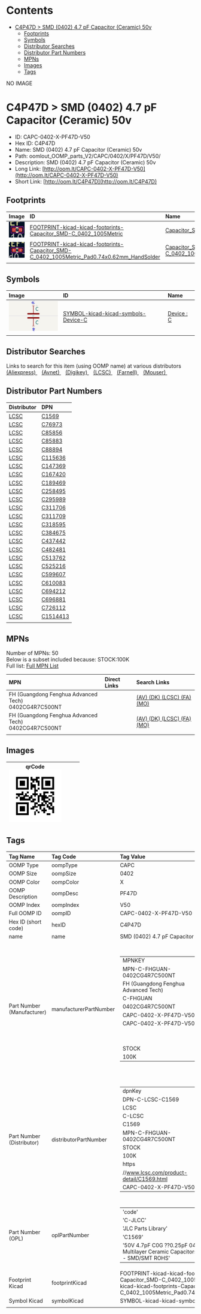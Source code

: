 



Contents
========

* [C4P47D > SMD (0402) 4.7 pF Capacitor (Ceramic) 50v](#c4p47d--smd-0402-47-pf-capacitor-ceramic-50v)
	* [Footprints](#footprints)
	* [Symbols](#symbols)
	* [Distributor Searches](#distributor-searches)
	* [Distributor Part Numbers](#distributor-part-numbers)
	* [MPNs](#mpns)
	* [Images](#images)
	* [Tags](#tags)
  
NO IMAGE  
# C4P47D > SMD (0402) 4.7 pF Capacitor (Ceramic) 50v

- ID: CAPC-0402-X-PF47D-V50
- Hex ID: C4P47D
- Name: SMD (0402) 4.7 pF Capacitor (Ceramic) 50v
- Path: oomlout_OOMP_parts_V2/CAPC/0402/X/PF47D/V50/
- Description: SMD (0402) 4.7 pF Capacitor (Ceramic) 50v
- Long Link: [http://oom.lt/CAPC-0402-X-PF47D-V50](http://oom.lt/CAPC-0402-X-PF47D-V50)
- Short Link: [http://oom.lt/C4P47D](http://oom.lt/C4P47D)

## Footprints
  

|Image|ID|Name|
| :--- | :--- | :--- |
|[![](https://raw.githubusercontent.com/oomlout/oomlout_OOMP_eda_V2/main/FOOTPRINT/kicad/kicad-footprints/Capacitor_SMD/C_0402_1005Metric/image_140.png)](https://github.com/oomlout/oomlout_OOMP_eda_V2/tree/main/FOOTPRINT/kicad/kicad-footprints/Capacitor_SMD/C_0402_1005Metric/)|[FOOTPRINT-kicad-kicad-footprints-Capacitor_SMD-C_0402_1005Metric](https://github.com/oomlout/oomlout_OOMP_eda_V2/tree/main/FOOTPRINT/kicad/kicad-footprints/Capacitor_SMD/C_0402_1005Metric/)|[Capacitor_SMD : C_0402_1005Metric](https://github.com/oomlout/oomlout_OOMP_eda_V2/tree/main/FOOTPRINT/kicad/kicad-footprints/Capacitor_SMD/C_0402_1005Metric/)|
|[![](https://raw.githubusercontent.com/oomlout/oomlout_OOMP_eda_V2/main/FOOTPRINT/kicad/kicad-footprints/Capacitor_SMD/C_0402_1005Metric_Pad0.74x0.62mm_HandSolder/image_140.png)](https://github.com/oomlout/oomlout_OOMP_eda_V2/tree/main/FOOTPRINT/kicad/kicad-footprints/Capacitor_SMD/C_0402_1005Metric_Pad0.74x0.62mm_HandSolder/)|[FOOTPRINT-kicad-kicad-footprints-Capacitor_SMD-C_0402_1005Metric_Pad0.74x0.62mm_HandSolder](https://github.com/oomlout/oomlout_OOMP_eda_V2/tree/main/FOOTPRINT/kicad/kicad-footprints/Capacitor_SMD/C_0402_1005Metric_Pad0.74x0.62mm_HandSolder/)|[Capacitor_SMD : C_0402_1005Metric_Pad0.74x0.62mm_HandSolder](https://github.com/oomlout/oomlout_OOMP_eda_V2/tree/main/FOOTPRINT/kicad/kicad-footprints/Capacitor_SMD/C_0402_1005Metric_Pad0.74x0.62mm_HandSolder/)|
||||

## Symbols
  

|Image|ID|Name|
| :--- | :--- | :--- |
|[![](https://raw.githubusercontent.com/oomlout/oomlout_OOMP_eda_V2/main/SYMBOL/kicad/kicad-symbols/Device/C/image_140.png)](https://github.com/oomlout/oomlout_OOMP_eda_V2/tree/main/SYMBOL/kicad/kicad-symbols/Device/C/)|[SYMBOL-kicad-kicad-symbols-Device-C](https://github.com/oomlout/oomlout_OOMP_eda_V2/tree/main/SYMBOL/kicad/kicad-symbols/Device/C/)|[Device : C](https://github.com/oomlout/oomlout_OOMP_eda_V2/tree/main/SYMBOL/kicad/kicad-symbols/Device/C/)|
||||

## Distributor Searches
  
Links to search for this item (using OOMP name) at various distributors  
[(Aliexpress) ](https://www.aliexpress.com/wholesale?SearchText=SMD+0402+4.7+pF+Capacitor+Ceramic+50v)&nbsp;&nbsp;&nbsp;[(Avnet) ](https://www.avnet.com/shop/us/search/SMD+0402+4.7+pF+Capacitor+Ceramic+50v)&nbsp;&nbsp;&nbsp;[(Digikey) ](https://www.digikey.co.uk/en/products/result?s=SMD+0402+4.7+pF+Capacitor+Ceramic+50v)&nbsp;&nbsp;&nbsp;[(LCSC) ](https://www.lcsc.com/search?q=SMD+0402+4.7+pF+Capacitor+Ceramic+50v)&nbsp;&nbsp;&nbsp;[(Farnell) ](https://uk.farnell.com/search?st=SMD+0402+4.7+pF+Capacitor+Ceramic+50v)&nbsp;&nbsp;&nbsp;[(Mouser) ](https://www.mouser.com/c/?q=SMD+0402+4.7+pF+Capacitor+Ceramic+50v)&nbsp;&nbsp;&nbsp;
## Distributor Part Numbers
  

|Distributor|DPN|
| :--- | :--- |
|[LCSC](https://www.lcsc.com/product-detail/C1569.html)|[C1569](https://www.lcsc.com/product-detail/C1569.html)|
|[LCSC](https://www.lcsc.com/product-detail/C76973.html)|[C76973](https://www.lcsc.com/product-detail/C76973.html)|
|[LCSC](https://www.lcsc.com/product-detail/C85856.html)|[C85856](https://www.lcsc.com/product-detail/C85856.html)|
|[LCSC](https://www.lcsc.com/product-detail/C85883.html)|[C85883](https://www.lcsc.com/product-detail/C85883.html)|
|[LCSC](https://www.lcsc.com/product-detail/C88894.html)|[C88894](https://www.lcsc.com/product-detail/C88894.html)|
|[LCSC](https://www.lcsc.com/product-detail/C115636.html)|[C115636](https://www.lcsc.com/product-detail/C115636.html)|
|[LCSC](https://www.lcsc.com/product-detail/C147369.html)|[C147369](https://www.lcsc.com/product-detail/C147369.html)|
|[LCSC](https://www.lcsc.com/product-detail/C167420.html)|[C167420](https://www.lcsc.com/product-detail/C167420.html)|
|[LCSC](https://www.lcsc.com/product-detail/C189469.html)|[C189469](https://www.lcsc.com/product-detail/C189469.html)|
|[LCSC](https://www.lcsc.com/product-detail/C258495.html)|[C258495](https://www.lcsc.com/product-detail/C258495.html)|
|[LCSC](https://www.lcsc.com/product-detail/C295989.html)|[C295989](https://www.lcsc.com/product-detail/C295989.html)|
|[LCSC](https://www.lcsc.com/product-detail/C311706.html)|[C311706](https://www.lcsc.com/product-detail/C311706.html)|
|[LCSC](https://www.lcsc.com/product-detail/C311709.html)|[C311709](https://www.lcsc.com/product-detail/C311709.html)|
|[LCSC](https://www.lcsc.com/product-detail/C318595.html)|[C318595](https://www.lcsc.com/product-detail/C318595.html)|
|[LCSC](https://www.lcsc.com/product-detail/C384675.html)|[C384675](https://www.lcsc.com/product-detail/C384675.html)|
|[LCSC](https://www.lcsc.com/product-detail/C437442.html)|[C437442](https://www.lcsc.com/product-detail/C437442.html)|
|[LCSC](https://www.lcsc.com/product-detail/C482481.html)|[C482481](https://www.lcsc.com/product-detail/C482481.html)|
|[LCSC](https://www.lcsc.com/product-detail/C513762.html)|[C513762](https://www.lcsc.com/product-detail/C513762.html)|
|[LCSC](https://www.lcsc.com/product-detail/C525216.html)|[C525216](https://www.lcsc.com/product-detail/C525216.html)|
|[LCSC](https://www.lcsc.com/product-detail/C599607.html)|[C599607](https://www.lcsc.com/product-detail/C599607.html)|
|[LCSC](https://www.lcsc.com/product-detail/C610083.html)|[C610083](https://www.lcsc.com/product-detail/C610083.html)|
|[LCSC](https://www.lcsc.com/product-detail/C694212.html)|[C694212](https://www.lcsc.com/product-detail/C694212.html)|
|[LCSC](https://www.lcsc.com/product-detail/C696881.html)|[C696881](https://www.lcsc.com/product-detail/C696881.html)|
|[LCSC](https://www.lcsc.com/product-detail/C726112.html)|[C726112](https://www.lcsc.com/product-detail/C726112.html)|
|[LCSC](https://www.lcsc.com/product-detail/C1514413.html)|[C1514413](https://www.lcsc.com/product-detail/C1514413.html)|
|||

## MPNs
  
Number of MPNs: 50<br>Below is a subset included because: STOCK:100K <br>Full list: [Full MPN List](MPNLIST.md)  

|MPN|Direct Links|Search Links|
| :--- | :--- | :--- |
|FH (Guangdong Fenghua Advanced Tech)<br>0402CG4R7C500NT||[(AV) ](https://www.avnet.com/shop/us/search/0402CG4R7C500NT)[(DK) ](https://www.digikey.co.uk/products/en?keywords=0402CG4R7C500NT)[(LCSC) ](https://www.lcsc.com/search?q=0402CG4R7C500NT)[(FA) ](https://uk.farnell.com/search?st=0402CG4R7C500NT)[(MO) ](https://www.mouser.com/c/?q=0402CG4R7C500NT)|
|FH (Guangdong Fenghua Advanced Tech)<br>0402CG4R7C500NT||[(AV) ](https://www.avnet.com/shop/us/search/0402CG4R7C500NT)[(DK) ](https://www.digikey.co.uk/products/en?keywords=0402CG4R7C500NT)[(LCSC) ](https://www.lcsc.com/search?q=0402CG4R7C500NT)[(FA) ](https://uk.farnell.com/search?st=0402CG4R7C500NT)[(MO) ](https://www.mouser.com/c/?q=0402CG4R7C500NT)|
||||

## Images
  

|qrCode<br>[![](https://raw.githubusercontent.com/oomlout/oomlout_OOMP_parts_V2/main/CAPC/0402/X/PF47D/V50/qrCode_140.png)](https://github.com/oomlout/oomlout_OOMP_parts_V2/tree/main/CAPC/0402/X/PF47D/V50/qrCode.png)||||
| :---: | :---: | :---: | :---: |

## Tags
  

|Tag Name|Tag Code|Tag Value|
| :--- | :--- | :--- |
|OOMP Type|oompType|CAPC|
|OOMP Size|oompSize|0402|
|OOMP Color|oompColor|X|
|OOMP Description|oompDesc|PF47D|
|OOMP Index|oompIndex|V50|
|Full OOMP ID|oompID|CAPC-0402-X-PF47D-V50|
|Hex ID (short code)|hexID|C4P47D|
|name|name|SMD (0402) 4.7 pF Capacitor (Ceramic) 50v|
|Part Number (Manufacturer)|manufacturerPartNumber|<table><tr><td>MPNKEY</td></tr><tr><td> MPN-C-FHGUAN-0402CG4R7C500NT</td><td> MANUFACTURER</td></tr><tr><td> FH (Guangdong Fenghua Advanced Tech)</td><td> MANUCODE</td></tr><tr><td> C-FHGUAN</td><td> MPN</td></tr><tr><td> 0402CG4R7C500NT</td><td> OOMPIDPARTIAL</td></tr><tr><td> CAPC-0402-X-PF47D-V50</td><td> OOMPID</td></tr><tr><td> CAPC-0402-X-PF47D-V50</td><td> LINK</td></tr><tr><td> </td><td> DESCRIPTION</td></tr><tr><td> </td><td> TAGS</td></tr><tr><td> STOCK</td></tr><tr><td>100K</td></tr></table></td><td> <table><tr><td>MPNKEY</td></tr><tr><td> MPN-C-MURATA-GRM1555C1H4R7CA01D</td><td> MANUFACTURER</td></tr><tr><td> Murata Electronics</td><td> MANUCODE</td></tr><tr><td> C-MURATA</td><td> MPN</td></tr><tr><td> GRM1555C1H4R7CA01D</td><td> OOMPIDPARTIAL</td></tr><tr><td> CAPC-0402-X-PF47D-V50</td><td> OOMPID</td></tr><tr><td> CAPC-0402-X-PF47D-V50</td><td> LINK</td></tr><tr><td> </td><td> DESCRIPTION</td></tr><tr><td> </td><td> TAGS</td></tr><tr><td> </td></tr></table></td><td> <table><tr><td>MPNKEY</td></tr><tr><td> MPN-C-MURATA-GCM1555C1H4R7CA16D</td><td> MANUFACTURER</td></tr><tr><td> Murata Electronics</td><td> MANUCODE</td></tr><tr><td> C-MURATA</td><td> MPN</td></tr><tr><td> GCM1555C1H4R7CA16D</td><td> OOMPIDPARTIAL</td></tr><tr><td> CAPC-0402-X-PF47D-V50</td><td> OOMPID</td></tr><tr><td> CAPC-0402-X-PF47D-V50</td><td> LINK</td></tr><tr><td> </td><td> DESCRIPTION</td></tr><tr><td> </td><td> TAGS</td></tr><tr><td> </td></tr></table></td><td> <table><tr><td>MPNKEY</td></tr><tr><td> MPN-C-MURATA-GJM1555C1H4R7CB01D</td><td> MANUFACTURER</td></tr><tr><td> Murata Electronics</td><td> MANUCODE</td></tr><tr><td> C-MURATA</td><td> MPN</td></tr><tr><td> GJM1555C1H4R7CB01D</td><td> OOMPIDPARTIAL</td></tr><tr><td> CAPC-0402-X-PF47D-V50</td><td> OOMPID</td></tr><tr><td> CAPC-0402-X-PF47D-V50</td><td> LINK</td></tr><tr><td> </td><td> DESCRIPTION</td></tr><tr><td> </td><td> TAGS</td></tr><tr><td> STOCK</td></tr><tr><td>1K</td></tr></table></td><td> <table><tr><td>MPNKEY</td></tr><tr><td> MPN-C-MURATA-GJM1555C1H4R7WB01D</td><td> MANUFACTURER</td></tr><tr><td> Murata Electronics</td><td> MANUCODE</td></tr><tr><td> C-MURATA</td><td> MPN</td></tr><tr><td> GJM1555C1H4R7WB01D</td><td> OOMPIDPARTIAL</td></tr><tr><td> CAPC-0402-X-PF47D-V50</td><td> OOMPID</td></tr><tr><td> CAPC-0402-X-PF47D-V50</td><td> LINK</td></tr><tr><td> </td><td> DESCRIPTION</td></tr><tr><td> </td><td> TAGS</td></tr><tr><td> STOCK</td></tr><tr><td>1K</td></tr></table></td><td> <table><tr><td>MPNKEY</td></tr><tr><td> MPN-C-EYANGS-C0402C0G4R7C500NTB</td><td> MANUFACTURER</td></tr><tr><td> EYANG(Shenzhen Eyang Tech Development)</td><td> MANUCODE</td></tr><tr><td> C-EYANGS</td><td> MPN</td></tr><tr><td> C0402C0G4R7C500NTB</td><td> OOMPIDPARTIAL</td></tr><tr><td> CAPC-0402-X-PF47D-V50</td><td> OOMPID</td></tr><tr><td> CAPC-0402-X-PF47D-V50</td><td> LINK</td></tr><tr><td> </td><td> DESCRIPTION</td></tr><tr><td> </td><td> TAGS</td></tr><tr><td> </td></tr></table></td><td> <table><tr><td>MPNKEY</td></tr><tr><td> MPN-C-DARFON-C1005NP0479CGTS</td><td> MANUFACTURER</td></tr><tr><td> Darfon Elec</td><td> MANUCODE</td></tr><tr><td> C-DARFON</td><td> MPN</td></tr><tr><td> C1005NP0479CGTS</td><td> OOMPIDPARTIAL</td></tr><tr><td> CAPC-0402-X-PF47D-V50</td><td> OOMPID</td></tr><tr><td> CAPC-0402-X-PF47D-V50</td><td> LINK</td></tr><tr><td> </td><td> DESCRIPTION</td></tr><tr><td> </td><td> TAGS</td></tr><tr><td> STOCK</td></tr><tr><td>1K</td></tr></table></td><td> <table><tr><td>MPNKEY</td></tr><tr><td> MPN-C-KYOCER-04025A4R7CAT2A</td><td> MANUFACTURER</td></tr><tr><td> Kyocera AVX</td><td> MANUCODE</td></tr><tr><td> C-KYOCER</td><td> MPN</td></tr><tr><td> 04025A4R7CAT2A</td><td> OOMPIDPARTIAL</td></tr><tr><td> CAPC-0402-X-PF47D-V50</td><td> OOMPID</td></tr><tr><td> CAPC-0402-X-PF47D-V50</td><td> LINK</td></tr><tr><td> </td><td> DESCRIPTION</td></tr><tr><td> </td><td> TAGS</td></tr><tr><td> STOCK</td></tr><tr><td>10K</td></tr></table></td><td> <table><tr><td>MPNKEY</td></tr><tr><td> MPN-C-YAGEO-CC0402CRNPO9BN4R7</td><td> MANUFACTURER</td></tr><tr><td> YAGEO</td><td> MANUCODE</td></tr><tr><td> C-YAGEO</td><td> MPN</td></tr><tr><td> CC0402CRNPO9BN4R7</td><td> OOMPIDPARTIAL</td></tr><tr><td> CAPC-0402-X-PF47D-V50</td><td> OOMPID</td></tr><tr><td> CAPC-0402-X-PF47D-V50</td><td> LINK</td></tr><tr><td> </td><td> DESCRIPTION</td></tr><tr><td> </td><td> TAGS</td></tr><tr><td> STOCK</td></tr><tr><td>10K</td></tr></table></td><td> <table><tr><td>MPNKEY</td></tr><tr><td> MPN-C-DARFON-C1005NP0479CGT</td><td> MANUFACTURER</td></tr><tr><td> Darfon Elec</td><td> MANUCODE</td></tr><tr><td> C-DARFON</td><td> MPN</td></tr><tr><td> C1005NP0479CGT</td><td> OOMPIDPARTIAL</td></tr><tr><td> CAPC-0402-X-PF47D-V50</td><td> OOMPID</td></tr><tr><td> CAPC-0402-X-PF47D-V50</td><td> LINK</td></tr><tr><td> </td><td> DESCRIPTION</td></tr><tr><td> </td><td> TAGS</td></tr><tr><td> STOCK</td></tr><tr><td>10K</td></tr></table></td><td> <table><tr><td>MPNKEY</td></tr><tr><td> MPN-C-WALSIN-0402N4R7C500CT</td><td> MANUFACTURER</td></tr><tr><td> Walsin Tech Corp</td><td> MANUCODE</td></tr><tr><td> C-WALSIN</td><td> MPN</td></tr><tr><td> 0402N4R7C500CT</td><td> OOMPIDPARTIAL</td></tr><tr><td> CAPC-0402-X-PF47D-V50</td><td> OOMPID</td></tr><tr><td> CAPC-0402-X-PF47D-V50</td><td> LINK</td></tr><tr><td> </td><td> DESCRIPTION</td></tr><tr><td> </td><td> TAGS</td></tr><tr><td> </td></tr></table></td><td> <table><tr><td>MPNKEY</td></tr><tr><td> MPN-C-TAIYOY-UMK105CG4R7CV-F</td><td> MANUFACTURER</td></tr><tr><td> Taiyo Yuden</td><td> MANUCODE</td></tr><tr><td> C-TAIYOY</td><td> MPN</td></tr><tr><td> UMK105CG4R7CV-F</td><td> OOMPIDPARTIAL</td></tr><tr><td> CAPC-0402-X-PF47D-V50</td><td> OOMPID</td></tr><tr><td> CAPC-0402-X-PF47D-V50</td><td> LINK</td></tr><tr><td> </td><td> DESCRIPTION</td></tr><tr><td> </td><td> TAGS</td></tr><tr><td> STOCK</td></tr><tr><td>1K</td></tr></table></td><td> <table><tr><td>MPNKEY</td></tr><tr><td> MPN-C-TAIYOY-UMK105CH4R7CV-F</td><td> MANUFACTURER</td></tr><tr><td> Taiyo Yuden</td><td> MANUCODE</td></tr><tr><td> C-TAIYOY</td><td> MPN</td></tr><tr><td> UMK105CH4R7CV-F</td><td> OOMPIDPARTIAL</td></tr><tr><td> CAPC-0402-X-PF47D-V50</td><td> OOMPID</td></tr><tr><td> CAPC-0402-X-PF47D-V50</td><td> LINK</td></tr><tr><td> </td><td> DESCRIPTION</td></tr><tr><td> </td><td> TAGS</td></tr><tr><td> </td></tr></table></td><td> <table><tr><td>MPNKEY</td></tr><tr><td> MPN-C-SAMSUN-CL05C4R7CB5NNNC</td><td> MANUFACTURER</td></tr><tr><td> Samsung Electro-Mechanics</td><td> MANUCODE</td></tr><tr><td> C-SAMSUN</td><td> MPN</td></tr><tr><td> CL05C4R7CB5NNNC</td><td> OOMPIDPARTIAL</td></tr><tr><td> CAPC-0402-X-PF47D-V50</td><td> OOMPID</td></tr><tr><td> CAPC-0402-X-PF47D-V50</td><td> LINK</td></tr><tr><td> </td><td> DESCRIPTION</td></tr><tr><td> </td><td> TAGS</td></tr><tr><td> STOCK</td></tr><tr><td>1K</td></tr></table></td><td> <table><tr><td>MPNKEY</td></tr><tr><td> MPN-C-WALSIN-RF15N4R7C500CT</td><td> MANUFACTURER</td></tr><tr><td> Walsin Tech Corp</td><td> MANUCODE</td></tr><tr><td> C-WALSIN</td><td> MPN</td></tr><tr><td> RF15N4R7C500CT</td><td> OOMPIDPARTIAL</td></tr><tr><td> CAPC-0402-X-PF47D-V50</td><td> OOMPID</td></tr><tr><td> CAPC-0402-X-PF47D-V50</td><td> LINK</td></tr><tr><td> </td><td> DESCRIPTION</td></tr><tr><td> </td><td> TAGS</td></tr><tr><td> STOCK</td></tr><tr><td>1K</td></tr></table></td><td> <table><tr><td>MPNKEY</td></tr><tr><td> MPN-C-MURATA-GCM1555C1H4R7WA16D</td><td> MANUFACTURER</td></tr><tr><td> Murata Electronics</td><td> MANUCODE</td></tr><tr><td> C-MURATA</td><td> MPN</td></tr><tr><td> GCM1555C1H4R7WA16D</td><td> OOMPIDPARTIAL</td></tr><tr><td> CAPC-0402-X-PF47D-V50</td><td> OOMPID</td></tr><tr><td> CAPC-0402-X-PF47D-V50</td><td> LINK</td></tr><tr><td> </td><td> DESCRIPTION</td></tr><tr><td> </td><td> TAGS</td></tr><tr><td> </td></tr></table></td><td> <table><tr><td>MPNKEY</td></tr><tr><td> MPN-C-CHINOC-HGC0402G04R7C500NTEJ</td><td> MANUFACTURER</td></tr><tr><td> Chinocera</td><td> MANUCODE</td></tr><tr><td> C-CHINOC</td><td> MPN</td></tr><tr><td> HGC0402G04R7C500NTEJ</td><td> OOMPIDPARTIAL</td></tr><tr><td> CAPC-0402-X-PF47D-V50</td><td> OOMPID</td></tr><tr><td> CAPC-0402-X-PF47D-V50</td><td> LINK</td></tr><tr><td> </td><td> DESCRIPTION</td></tr><tr><td> </td><td> TAGS</td></tr><tr><td> </td></tr></table></td><td> <table><tr><td>MPNKEY</td></tr><tr><td> MPN-C-TDK-C1005C0G1H4R7CT000F</td><td> MANUFACTURER</td></tr><tr><td> TDK</td><td> MANUCODE</td></tr><tr><td> C-TDK</td><td> MPN</td></tr><tr><td> C1005C0G1H4R7CT000F</td><td> OOMPIDPARTIAL</td></tr><tr><td> CAPC-0402-X-PF47D-V50</td><td> OOMPID</td></tr><tr><td> CAPC-0402-X-PF47D-V50</td><td> LINK</td></tr><tr><td> </td><td> DESCRIPTION</td></tr><tr><td> </td><td> TAGS</td></tr><tr><td> </td></tr></table></td><td> <table><tr><td>MPNKEY</td></tr><tr><td> MPN-C-PSAPRO-FN15N4R7C500PNG</td><td> MANUFACTURER</td></tr><tr><td> PSA(Prosperity Dielectrics)</td><td> MANUCODE</td></tr><tr><td> C-PSAPRO</td><td> MPN</td></tr><tr><td> FN15N4R7C500PNG</td><td> OOMPIDPARTIAL</td></tr><tr><td> CAPC-0402-X-PF47D-V50</td><td> OOMPID</td></tr><tr><td> CAPC-0402-X-PF47D-V50</td><td> LINK</td></tr><tr><td> </td><td> DESCRIPTION</td></tr><tr><td> </td><td> TAGS</td></tr><tr><td> </td></tr></table></td><td> <table><tr><td>MPNKEY</td></tr><tr><td> MPN-C-KEMET-C0402C479C5GAC7867</td><td> MANUFACTURER</td></tr><tr><td> KEMET</td><td> MANUCODE</td></tr><tr><td> C-KEMET</td><td> MPN</td></tr><tr><td> C0402C479C5GAC7867</td><td> OOMPIDPARTIAL</td></tr><tr><td> CAPC-0402-X-PF47D-V50</td><td> OOMPID</td></tr><tr><td> CAPC-0402-X-PF47D-V50</td><td> LINK</td></tr><tr><td> </td><td> DESCRIPTION</td></tr><tr><td> </td><td> TAGS</td></tr><tr><td> </td></tr></table></td><td> <table><tr><td>MPNKEY</td></tr><tr><td> MPN-C-VIIYON-V4R7C0402C0G500NBT</td><td> MANUFACTURER</td></tr><tr><td> VIIYONG</td><td> MANUCODE</td></tr><tr><td> C-VIIYON</td><td> MPN</td></tr><tr><td> V4R7C0402C0G500NBT</td><td> OOMPIDPARTIAL</td></tr><tr><td> CAPC-0402-X-PF47D-V50</td><td> OOMPID</td></tr><tr><td> CAPC-0402-X-PF47D-V50</td><td> LINK</td></tr><tr><td> </td><td> DESCRIPTION</td></tr><tr><td> </td><td> TAGS</td></tr><tr><td> STOCK</td></tr><tr><td>1K</td></tr></table></td><td> <table><tr><td>MPNKEY</td></tr><tr><td> MPN-C-TDK-CGA2B2C0G1H4R7CT0Y0F</td><td> MANUFACTURER</td></tr><tr><td> TDK</td><td> MANUCODE</td></tr><tr><td> C-TDK</td><td> MPN</td></tr><tr><td> CGA2B2C0G1H4R7CT0Y0F</td><td> OOMPIDPARTIAL</td></tr><tr><td> CAPC-0402-X-PF47D-V50</td><td> OOMPID</td></tr><tr><td> CAPC-0402-X-PF47D-V50</td><td> LINK</td></tr><tr><td> </td><td> DESCRIPTION</td></tr><tr><td> </td><td> TAGS</td></tr><tr><td> STOCK</td></tr><tr><td>1K</td></tr></table></td><td> <table><tr><td>MPNKEY</td></tr><tr><td> MPN-C-CCTC-TCC0402COG4R7C500AT</td><td> MANUFACTURER</td></tr><tr><td> CCTC</td><td> MANUCODE</td></tr><tr><td> C-CCTC</td><td> MPN</td></tr><tr><td> TCC0402COG4R7C500AT</td><td> OOMPIDPARTIAL</td></tr><tr><td> CAPC-0402-X-PF47D-V50</td><td> OOMPID</td></tr><tr><td> CAPC-0402-X-PF47D-V50</td><td> LINK</td></tr><tr><td> </td><td> DESCRIPTION</td></tr><tr><td> </td><td> TAGS</td></tr><tr><td> STOCK</td></tr><tr><td>1K</td></tr></table></td><td> <table><tr><td>MPNKEY</td></tr><tr><td> MPN-C-YAGEO-AC0402CRNPO9BN4R7</td><td> MANUFACTURER</td></tr><tr><td> YAGEO</td><td> MANUCODE</td></tr><tr><td> C-YAGEO</td><td> MPN</td></tr><tr><td> AC0402CRNPO9BN4R7</td><td> OOMPIDPARTIAL</td></tr><tr><td> CAPC-0402-X-PF47D-V50</td><td> OOMPID</td></tr><tr><td> CAPC-0402-X-PF47D-V50</td><td> LINK</td></tr><tr><td> </td><td> DESCRIPTION</td></tr><tr><td> </td><td> TAGS</td></tr><tr><td> STOCK</td></tr><tr><td>1K</td></tr></table></td><td> <table><tr><td>MPNKEY</td></tr><tr><td> MPN-C-VISHAY-VJ0402A4R7CLAAJ32</td><td> MANUFACTURER</td></tr><tr><td> Vishay Intertech</td><td> MANUCODE</td></tr><tr><td> C-VISHAY</td><td> MPN</td></tr><tr><td> VJ0402A4R7CLAAJ32</td><td> OOMPIDPARTIAL</td></tr><tr><td> CAPC-0402-X-PF47D-V50</td><td> OOMPID</td></tr><tr><td> CAPC-0402-X-PF47D-V50</td><td> LINK</td></tr><tr><td> </td><td> DESCRIPTION</td></tr><tr><td> </td><td> TAGS</td></tr><tr><td> </td></tr></table></td><td> <table><tr><td>MPNKEY</td></tr><tr><td> MPN-C-FHGUAN-0402CG4R7C500NT</td><td> MANUFACTURER</td></tr><tr><td> FH (Guangdong Fenghua Advanced Tech)</td><td> MANUCODE</td></tr><tr><td> C-FHGUAN</td><td> MPN</td></tr><tr><td> 0402CG4R7C500NT</td><td> OOMPIDPARTIAL</td></tr><tr><td> CAPC-0402-X-PF47D-V50</td><td> OOMPID</td></tr><tr><td> CAPC-0402-X-PF47D-V50</td><td> LINK</td></tr><tr><td> </td><td> DESCRIPTION</td></tr><tr><td> </td><td> TAGS</td></tr><tr><td> STOCK</td></tr><tr><td>100K</td></tr></table></td><td> <table><tr><td>MPNKEY</td></tr><tr><td> MPN-C-MURATA-GRM1555C1H4R7CA01D</td><td> MANUFACTURER</td></tr><tr><td> Murata Electronics</td><td> MANUCODE</td></tr><tr><td> C-MURATA</td><td> MPN</td></tr><tr><td> GRM1555C1H4R7CA01D</td><td> OOMPIDPARTIAL</td></tr><tr><td> CAPC-0402-X-PF47D-V50</td><td> OOMPID</td></tr><tr><td> CAPC-0402-X-PF47D-V50</td><td> LINK</td></tr><tr><td> </td><td> DESCRIPTION</td></tr><tr><td> </td><td> TAGS</td></tr><tr><td> </td></tr></table></td><td> <table><tr><td>MPNKEY</td></tr><tr><td> MPN-C-MURATA-GCM1555C1H4R7CA16D</td><td> MANUFACTURER</td></tr><tr><td> Murata Electronics</td><td> MANUCODE</td></tr><tr><td> C-MURATA</td><td> MPN</td></tr><tr><td> GCM1555C1H4R7CA16D</td><td> OOMPIDPARTIAL</td></tr><tr><td> CAPC-0402-X-PF47D-V50</td><td> OOMPID</td></tr><tr><td> CAPC-0402-X-PF47D-V50</td><td> LINK</td></tr><tr><td> </td><td> DESCRIPTION</td></tr><tr><td> </td><td> TAGS</td></tr><tr><td> </td></tr></table></td><td> <table><tr><td>MPNKEY</td></tr><tr><td> MPN-C-MURATA-GJM1555C1H4R7CB01D</td><td> MANUFACTURER</td></tr><tr><td> Murata Electronics</td><td> MANUCODE</td></tr><tr><td> C-MURATA</td><td> MPN</td></tr><tr><td> GJM1555C1H4R7CB01D</td><td> OOMPIDPARTIAL</td></tr><tr><td> CAPC-0402-X-PF47D-V50</td><td> OOMPID</td></tr><tr><td> CAPC-0402-X-PF47D-V50</td><td> LINK</td></tr><tr><td> </td><td> DESCRIPTION</td></tr><tr><td> </td><td> TAGS</td></tr><tr><td> STOCK</td></tr><tr><td>1K</td></tr></table></td><td> <table><tr><td>MPNKEY</td></tr><tr><td> MPN-C-MURATA-GJM1555C1H4R7WB01D</td><td> MANUFACTURER</td></tr><tr><td> Murata Electronics</td><td> MANUCODE</td></tr><tr><td> C-MURATA</td><td> MPN</td></tr><tr><td> GJM1555C1H4R7WB01D</td><td> OOMPIDPARTIAL</td></tr><tr><td> CAPC-0402-X-PF47D-V50</td><td> OOMPID</td></tr><tr><td> CAPC-0402-X-PF47D-V50</td><td> LINK</td></tr><tr><td> </td><td> DESCRIPTION</td></tr><tr><td> </td><td> TAGS</td></tr><tr><td> STOCK</td></tr><tr><td>1K</td></tr></table></td><td> <table><tr><td>MPNKEY</td></tr><tr><td> MPN-C-EYANGS-C0402C0G4R7C500NTB</td><td> MANUFACTURER</td></tr><tr><td> EYANG(Shenzhen Eyang Tech Development)</td><td> MANUCODE</td></tr><tr><td> C-EYANGS</td><td> MPN</td></tr><tr><td> C0402C0G4R7C500NTB</td><td> OOMPIDPARTIAL</td></tr><tr><td> CAPC-0402-X-PF47D-V50</td><td> OOMPID</td></tr><tr><td> CAPC-0402-X-PF47D-V50</td><td> LINK</td></tr><tr><td> </td><td> DESCRIPTION</td></tr><tr><td> </td><td> TAGS</td></tr><tr><td> </td></tr></table></td><td> <table><tr><td>MPNKEY</td></tr><tr><td> MPN-C-DARFON-C1005NP0479CGTS</td><td> MANUFACTURER</td></tr><tr><td> Darfon Elec</td><td> MANUCODE</td></tr><tr><td> C-DARFON</td><td> MPN</td></tr><tr><td> C1005NP0479CGTS</td><td> OOMPIDPARTIAL</td></tr><tr><td> CAPC-0402-X-PF47D-V50</td><td> OOMPID</td></tr><tr><td> CAPC-0402-X-PF47D-V50</td><td> LINK</td></tr><tr><td> </td><td> DESCRIPTION</td></tr><tr><td> </td><td> TAGS</td></tr><tr><td> STOCK</td></tr><tr><td>1K</td></tr></table></td><td> <table><tr><td>MPNKEY</td></tr><tr><td> MPN-C-KYOCER-04025A4R7CAT2A</td><td> MANUFACTURER</td></tr><tr><td> Kyocera AVX</td><td> MANUCODE</td></tr><tr><td> C-KYOCER</td><td> MPN</td></tr><tr><td> 04025A4R7CAT2A</td><td> OOMPIDPARTIAL</td></tr><tr><td> CAPC-0402-X-PF47D-V50</td><td> OOMPID</td></tr><tr><td> CAPC-0402-X-PF47D-V50</td><td> LINK</td></tr><tr><td> </td><td> DESCRIPTION</td></tr><tr><td> </td><td> TAGS</td></tr><tr><td> STOCK</td></tr><tr><td>10K</td></tr></table></td><td> <table><tr><td>MPNKEY</td></tr><tr><td> MPN-C-YAGEO-CC0402CRNPO9BN4R7</td><td> MANUFACTURER</td></tr><tr><td> YAGEO</td><td> MANUCODE</td></tr><tr><td> C-YAGEO</td><td> MPN</td></tr><tr><td> CC0402CRNPO9BN4R7</td><td> OOMPIDPARTIAL</td></tr><tr><td> CAPC-0402-X-PF47D-V50</td><td> OOMPID</td></tr><tr><td> CAPC-0402-X-PF47D-V50</td><td> LINK</td></tr><tr><td> </td><td> DESCRIPTION</td></tr><tr><td> </td><td> TAGS</td></tr><tr><td> STOCK</td></tr><tr><td>10K</td></tr></table></td><td> <table><tr><td>MPNKEY</td></tr><tr><td> MPN-C-DARFON-C1005NP0479CGT</td><td> MANUFACTURER</td></tr><tr><td> Darfon Elec</td><td> MANUCODE</td></tr><tr><td> C-DARFON</td><td> MPN</td></tr><tr><td> C1005NP0479CGT</td><td> OOMPIDPARTIAL</td></tr><tr><td> CAPC-0402-X-PF47D-V50</td><td> OOMPID</td></tr><tr><td> CAPC-0402-X-PF47D-V50</td><td> LINK</td></tr><tr><td> </td><td> DESCRIPTION</td></tr><tr><td> </td><td> TAGS</td></tr><tr><td> STOCK</td></tr><tr><td>10K</td></tr></table></td><td> <table><tr><td>MPNKEY</td></tr><tr><td> MPN-C-WALSIN-0402N4R7C500CT</td><td> MANUFACTURER</td></tr><tr><td> Walsin Tech Corp</td><td> MANUCODE</td></tr><tr><td> C-WALSIN</td><td> MPN</td></tr><tr><td> 0402N4R7C500CT</td><td> OOMPIDPARTIAL</td></tr><tr><td> CAPC-0402-X-PF47D-V50</td><td> OOMPID</td></tr><tr><td> CAPC-0402-X-PF47D-V50</td><td> LINK</td></tr><tr><td> </td><td> DESCRIPTION</td></tr><tr><td> </td><td> TAGS</td></tr><tr><td> </td></tr></table></td><td> <table><tr><td>MPNKEY</td></tr><tr><td> MPN-C-TAIYOY-UMK105CG4R7CV-F</td><td> MANUFACTURER</td></tr><tr><td> Taiyo Yuden</td><td> MANUCODE</td></tr><tr><td> C-TAIYOY</td><td> MPN</td></tr><tr><td> UMK105CG4R7CV-F</td><td> OOMPIDPARTIAL</td></tr><tr><td> CAPC-0402-X-PF47D-V50</td><td> OOMPID</td></tr><tr><td> CAPC-0402-X-PF47D-V50</td><td> LINK</td></tr><tr><td> </td><td> DESCRIPTION</td></tr><tr><td> </td><td> TAGS</td></tr><tr><td> STOCK</td></tr><tr><td>1K</td></tr></table></td><td> <table><tr><td>MPNKEY</td></tr><tr><td> MPN-C-TAIYOY-UMK105CH4R7CV-F</td><td> MANUFACTURER</td></tr><tr><td> Taiyo Yuden</td><td> MANUCODE</td></tr><tr><td> C-TAIYOY</td><td> MPN</td></tr><tr><td> UMK105CH4R7CV-F</td><td> OOMPIDPARTIAL</td></tr><tr><td> CAPC-0402-X-PF47D-V50</td><td> OOMPID</td></tr><tr><td> CAPC-0402-X-PF47D-V50</td><td> LINK</td></tr><tr><td> </td><td> DESCRIPTION</td></tr><tr><td> </td><td> TAGS</td></tr><tr><td> </td></tr></table></td><td> <table><tr><td>MPNKEY</td></tr><tr><td> MPN-C-SAMSUN-CL05C4R7CB5NNNC</td><td> MANUFACTURER</td></tr><tr><td> Samsung Electro-Mechanics</td><td> MANUCODE</td></tr><tr><td> C-SAMSUN</td><td> MPN</td></tr><tr><td> CL05C4R7CB5NNNC</td><td> OOMPIDPARTIAL</td></tr><tr><td> CAPC-0402-X-PF47D-V50</td><td> OOMPID</td></tr><tr><td> CAPC-0402-X-PF47D-V50</td><td> LINK</td></tr><tr><td> </td><td> DESCRIPTION</td></tr><tr><td> </td><td> TAGS</td></tr><tr><td> STOCK</td></tr><tr><td>1K</td></tr></table></td><td> <table><tr><td>MPNKEY</td></tr><tr><td> MPN-C-WALSIN-RF15N4R7C500CT</td><td> MANUFACTURER</td></tr><tr><td> Walsin Tech Corp</td><td> MANUCODE</td></tr><tr><td> C-WALSIN</td><td> MPN</td></tr><tr><td> RF15N4R7C500CT</td><td> OOMPIDPARTIAL</td></tr><tr><td> CAPC-0402-X-PF47D-V50</td><td> OOMPID</td></tr><tr><td> CAPC-0402-X-PF47D-V50</td><td> LINK</td></tr><tr><td> </td><td> DESCRIPTION</td></tr><tr><td> </td><td> TAGS</td></tr><tr><td> STOCK</td></tr><tr><td>1K</td></tr></table></td><td> <table><tr><td>MPNKEY</td></tr><tr><td> MPN-C-MURATA-GCM1555C1H4R7WA16D</td><td> MANUFACTURER</td></tr><tr><td> Murata Electronics</td><td> MANUCODE</td></tr><tr><td> C-MURATA</td><td> MPN</td></tr><tr><td> GCM1555C1H4R7WA16D</td><td> OOMPIDPARTIAL</td></tr><tr><td> CAPC-0402-X-PF47D-V50</td><td> OOMPID</td></tr><tr><td> CAPC-0402-X-PF47D-V50</td><td> LINK</td></tr><tr><td> </td><td> DESCRIPTION</td></tr><tr><td> </td><td> TAGS</td></tr><tr><td> </td></tr></table></td><td> <table><tr><td>MPNKEY</td></tr><tr><td> MPN-C-CHINOC-HGC0402G04R7C500NTEJ</td><td> MANUFACTURER</td></tr><tr><td> Chinocera</td><td> MANUCODE</td></tr><tr><td> C-CHINOC</td><td> MPN</td></tr><tr><td> HGC0402G04R7C500NTEJ</td><td> OOMPIDPARTIAL</td></tr><tr><td> CAPC-0402-X-PF47D-V50</td><td> OOMPID</td></tr><tr><td> CAPC-0402-X-PF47D-V50</td><td> LINK</td></tr><tr><td> </td><td> DESCRIPTION</td></tr><tr><td> </td><td> TAGS</td></tr><tr><td> </td></tr></table></td><td> <table><tr><td>MPNKEY</td></tr><tr><td> MPN-C-TDK-C1005C0G1H4R7CT000F</td><td> MANUFACTURER</td></tr><tr><td> TDK</td><td> MANUCODE</td></tr><tr><td> C-TDK</td><td> MPN</td></tr><tr><td> C1005C0G1H4R7CT000F</td><td> OOMPIDPARTIAL</td></tr><tr><td> CAPC-0402-X-PF47D-V50</td><td> OOMPID</td></tr><tr><td> CAPC-0402-X-PF47D-V50</td><td> LINK</td></tr><tr><td> </td><td> DESCRIPTION</td></tr><tr><td> </td><td> TAGS</td></tr><tr><td> </td></tr></table></td><td> <table><tr><td>MPNKEY</td></tr><tr><td> MPN-C-PSAPRO-FN15N4R7C500PNG</td><td> MANUFACTURER</td></tr><tr><td> PSA(Prosperity Dielectrics)</td><td> MANUCODE</td></tr><tr><td> C-PSAPRO</td><td> MPN</td></tr><tr><td> FN15N4R7C500PNG</td><td> OOMPIDPARTIAL</td></tr><tr><td> CAPC-0402-X-PF47D-V50</td><td> OOMPID</td></tr><tr><td> CAPC-0402-X-PF47D-V50</td><td> LINK</td></tr><tr><td> </td><td> DESCRIPTION</td></tr><tr><td> </td><td> TAGS</td></tr><tr><td> </td></tr></table></td><td> <table><tr><td>MPNKEY</td></tr><tr><td> MPN-C-KEMET-C0402C479C5GAC7867</td><td> MANUFACTURER</td></tr><tr><td> KEMET</td><td> MANUCODE</td></tr><tr><td> C-KEMET</td><td> MPN</td></tr><tr><td> C0402C479C5GAC7867</td><td> OOMPIDPARTIAL</td></tr><tr><td> CAPC-0402-X-PF47D-V50</td><td> OOMPID</td></tr><tr><td> CAPC-0402-X-PF47D-V50</td><td> LINK</td></tr><tr><td> </td><td> DESCRIPTION</td></tr><tr><td> </td><td> TAGS</td></tr><tr><td> </td></tr></table></td><td> <table><tr><td>MPNKEY</td></tr><tr><td> MPN-C-VIIYON-V4R7C0402C0G500NBT</td><td> MANUFACTURER</td></tr><tr><td> VIIYONG</td><td> MANUCODE</td></tr><tr><td> C-VIIYON</td><td> MPN</td></tr><tr><td> V4R7C0402C0G500NBT</td><td> OOMPIDPARTIAL</td></tr><tr><td> CAPC-0402-X-PF47D-V50</td><td> OOMPID</td></tr><tr><td> CAPC-0402-X-PF47D-V50</td><td> LINK</td></tr><tr><td> </td><td> DESCRIPTION</td></tr><tr><td> </td><td> TAGS</td></tr><tr><td> STOCK</td></tr><tr><td>1K</td></tr></table></td><td> <table><tr><td>MPNKEY</td></tr><tr><td> MPN-C-TDK-CGA2B2C0G1H4R7CT0Y0F</td><td> MANUFACTURER</td></tr><tr><td> TDK</td><td> MANUCODE</td></tr><tr><td> C-TDK</td><td> MPN</td></tr><tr><td> CGA2B2C0G1H4R7CT0Y0F</td><td> OOMPIDPARTIAL</td></tr><tr><td> CAPC-0402-X-PF47D-V50</td><td> OOMPID</td></tr><tr><td> CAPC-0402-X-PF47D-V50</td><td> LINK</td></tr><tr><td> </td><td> DESCRIPTION</td></tr><tr><td> </td><td> TAGS</td></tr><tr><td> STOCK</td></tr><tr><td>1K</td></tr></table></td><td> <table><tr><td>MPNKEY</td></tr><tr><td> MPN-C-CCTC-TCC0402COG4R7C500AT</td><td> MANUFACTURER</td></tr><tr><td> CCTC</td><td> MANUCODE</td></tr><tr><td> C-CCTC</td><td> MPN</td></tr><tr><td> TCC0402COG4R7C500AT</td><td> OOMPIDPARTIAL</td></tr><tr><td> CAPC-0402-X-PF47D-V50</td><td> OOMPID</td></tr><tr><td> CAPC-0402-X-PF47D-V50</td><td> LINK</td></tr><tr><td> </td><td> DESCRIPTION</td></tr><tr><td> </td><td> TAGS</td></tr><tr><td> STOCK</td></tr><tr><td>1K</td></tr></table></td><td> <table><tr><td>MPNKEY</td></tr><tr><td> MPN-C-YAGEO-AC0402CRNPO9BN4R7</td><td> MANUFACTURER</td></tr><tr><td> YAGEO</td><td> MANUCODE</td></tr><tr><td> C-YAGEO</td><td> MPN</td></tr><tr><td> AC0402CRNPO9BN4R7</td><td> OOMPIDPARTIAL</td></tr><tr><td> CAPC-0402-X-PF47D-V50</td><td> OOMPID</td></tr><tr><td> CAPC-0402-X-PF47D-V50</td><td> LINK</td></tr><tr><td> </td><td> DESCRIPTION</td></tr><tr><td> </td><td> TAGS</td></tr><tr><td> STOCK</td></tr><tr><td>1K</td></tr></table></td><td> <table><tr><td>MPNKEY</td></tr><tr><td> MPN-C-VISHAY-VJ0402A4R7CLAAJ32</td><td> MANUFACTURER</td></tr><tr><td> Vishay Intertech</td><td> MANUCODE</td></tr><tr><td> C-VISHAY</td><td> MPN</td></tr><tr><td> VJ0402A4R7CLAAJ32</td><td> OOMPIDPARTIAL</td></tr><tr><td> CAPC-0402-X-PF47D-V50</td><td> OOMPID</td></tr><tr><td> CAPC-0402-X-PF47D-V50</td><td> LINK</td></tr><tr><td> </td><td> DESCRIPTION</td></tr><tr><td> </td><td> TAGS</td></tr><tr><td> </td></tr></table>|
|Part Number (Distributor)|distributorPartNumber|<table><tr><td>dpnKey</td></tr><tr><td> DPN-C-LCSC-C1569</td><td> DISTRIBUTOR</td></tr><tr><td> LCSC</td><td> DISTRCODE</td></tr><tr><td> C-LCSC</td><td> DPN</td></tr><tr><td> C1569</td><td> MPN</td></tr><tr><td> MPN-C-FHGUAN-0402CG4R7C500NT</td><td> TAGS</td></tr><tr><td> STOCK</td></tr><tr><td>100K</td><td> LINK</td></tr><tr><td> https</td></tr><tr><td>//www.lcsc.com/product-detail/C1569.html</td><td> OOMPID</td></tr><tr><td> CAPC-0402-X-PF47D-V50</td></tr></table></td><td> <table><tr><td>dpnKey</td></tr><tr><td> DPN-C-LCSC-C76973</td><td> DISTRIBUTOR</td></tr><tr><td> LCSC</td><td> DISTRCODE</td></tr><tr><td> C-LCSC</td><td> DPN</td></tr><tr><td> C76973</td><td> MPN</td></tr><tr><td> MPN-C-MURATA-GRM1555C1H4R7CA01D</td><td> TAGS</td></tr><tr><td> </td><td> LINK</td></tr><tr><td> https</td></tr><tr><td>//www.lcsc.com/product-detail/C76973.html</td><td> OOMPID</td></tr><tr><td> CAPC-0402-X-PF47D-V50</td></tr></table></td><td> <table><tr><td>dpnKey</td></tr><tr><td> DPN-C-LCSC-C85856</td><td> DISTRIBUTOR</td></tr><tr><td> LCSC</td><td> DISTRCODE</td></tr><tr><td> C-LCSC</td><td> DPN</td></tr><tr><td> C85856</td><td> MPN</td></tr><tr><td> MPN-C-MURATA-GCM1555C1H4R7CA16D</td><td> TAGS</td></tr><tr><td> </td><td> LINK</td></tr><tr><td> https</td></tr><tr><td>//www.lcsc.com/product-detail/C85856.html</td><td> OOMPID</td></tr><tr><td> CAPC-0402-X-PF47D-V50</td></tr></table></td><td> <table><tr><td>dpnKey</td></tr><tr><td> DPN-C-LCSC-C85883</td><td> DISTRIBUTOR</td></tr><tr><td> LCSC</td><td> DISTRCODE</td></tr><tr><td> C-LCSC</td><td> DPN</td></tr><tr><td> C85883</td><td> MPN</td></tr><tr><td> MPN-C-MURATA-GJM1555C1H4R7CB01D</td><td> TAGS</td></tr><tr><td> STOCK</td></tr><tr><td>1K</td><td> LINK</td></tr><tr><td> https</td></tr><tr><td>//www.lcsc.com/product-detail/C85883.html</td><td> OOMPID</td></tr><tr><td> CAPC-0402-X-PF47D-V50</td></tr></table></td><td> <table><tr><td>dpnKey</td></tr><tr><td> DPN-C-LCSC-C88894</td><td> DISTRIBUTOR</td></tr><tr><td> LCSC</td><td> DISTRCODE</td></tr><tr><td> C-LCSC</td><td> DPN</td></tr><tr><td> C88894</td><td> MPN</td></tr><tr><td> MPN-C-MURATA-GJM1555C1H4R7WB01D</td><td> TAGS</td></tr><tr><td> STOCK</td></tr><tr><td>1K</td><td> LINK</td></tr><tr><td> https</td></tr><tr><td>//www.lcsc.com/product-detail/C88894.html</td><td> OOMPID</td></tr><tr><td> CAPC-0402-X-PF47D-V50</td></tr></table></td><td> <table><tr><td>dpnKey</td></tr><tr><td> DPN-C-LCSC-C115636</td><td> DISTRIBUTOR</td></tr><tr><td> LCSC</td><td> DISTRCODE</td></tr><tr><td> C-LCSC</td><td> DPN</td></tr><tr><td> C115636</td><td> MPN</td></tr><tr><td> MPN-C-EYANGS-C0402C0G4R7C500NTB</td><td> TAGS</td></tr><tr><td> </td><td> LINK</td></tr><tr><td> https</td></tr><tr><td>//www.lcsc.com/product-detail/C115636.html</td><td> OOMPID</td></tr><tr><td> CAPC-0402-X-PF47D-V50</td></tr></table></td><td> <table><tr><td>dpnKey</td></tr><tr><td> DPN-C-LCSC-C147369</td><td> DISTRIBUTOR</td></tr><tr><td> LCSC</td><td> DISTRCODE</td></tr><tr><td> C-LCSC</td><td> DPN</td></tr><tr><td> C147369</td><td> MPN</td></tr><tr><td> MPN-C-DARFON-C1005NP0479CGTS</td><td> TAGS</td></tr><tr><td> STOCK</td></tr><tr><td>1K</td><td> LINK</td></tr><tr><td> https</td></tr><tr><td>//www.lcsc.com/product-detail/C147369.html</td><td> OOMPID</td></tr><tr><td> CAPC-0402-X-PF47D-V50</td></tr></table></td><td> <table><tr><td>dpnKey</td></tr><tr><td> DPN-C-LCSC-C167420</td><td> DISTRIBUTOR</td></tr><tr><td> LCSC</td><td> DISTRCODE</td></tr><tr><td> C-LCSC</td><td> DPN</td></tr><tr><td> C167420</td><td> MPN</td></tr><tr><td> MPN-C-KYOCER-04025A4R7CAT2A</td><td> TAGS</td></tr><tr><td> STOCK</td></tr><tr><td>10K</td><td> LINK</td></tr><tr><td> https</td></tr><tr><td>//www.lcsc.com/product-detail/C167420.html</td><td> OOMPID</td></tr><tr><td> CAPC-0402-X-PF47D-V50</td></tr></table></td><td> <table><tr><td>dpnKey</td></tr><tr><td> DPN-C-LCSC-C189469</td><td> DISTRIBUTOR</td></tr><tr><td> LCSC</td><td> DISTRCODE</td></tr><tr><td> C-LCSC</td><td> DPN</td></tr><tr><td> C189469</td><td> MPN</td></tr><tr><td> MPN-C-YAGEO-CC0402CRNPO9BN4R7</td><td> TAGS</td></tr><tr><td> STOCK</td></tr><tr><td>10K</td><td> LINK</td></tr><tr><td> https</td></tr><tr><td>//www.lcsc.com/product-detail/C189469.html</td><td> OOMPID</td></tr><tr><td> CAPC-0402-X-PF47D-V50</td></tr></table></td><td> <table><tr><td>dpnKey</td></tr><tr><td> DPN-C-LCSC-C258495</td><td> DISTRIBUTOR</td></tr><tr><td> LCSC</td><td> DISTRCODE</td></tr><tr><td> C-LCSC</td><td> DPN</td></tr><tr><td> C258495</td><td> MPN</td></tr><tr><td> MPN-C-DARFON-C1005NP0479CGT</td><td> TAGS</td></tr><tr><td> STOCK</td></tr><tr><td>10K</td><td> LINK</td></tr><tr><td> https</td></tr><tr><td>//www.lcsc.com/product-detail/C258495.html</td><td> OOMPID</td></tr><tr><td> CAPC-0402-X-PF47D-V50</td></tr></table></td><td> <table><tr><td>dpnKey</td></tr><tr><td> DPN-C-LCSC-C295989</td><td> DISTRIBUTOR</td></tr><tr><td> LCSC</td><td> DISTRCODE</td></tr><tr><td> C-LCSC</td><td> DPN</td></tr><tr><td> C295989</td><td> MPN</td></tr><tr><td> MPN-C-WALSIN-0402N4R7C500CT</td><td> TAGS</td></tr><tr><td> </td><td> LINK</td></tr><tr><td> https</td></tr><tr><td>//www.lcsc.com/product-detail/C295989.html</td><td> OOMPID</td></tr><tr><td> CAPC-0402-X-PF47D-V50</td></tr></table></td><td> <table><tr><td>dpnKey</td></tr><tr><td> DPN-C-LCSC-C311706</td><td> DISTRIBUTOR</td></tr><tr><td> LCSC</td><td> DISTRCODE</td></tr><tr><td> C-LCSC</td><td> DPN</td></tr><tr><td> C311706</td><td> MPN</td></tr><tr><td> MPN-C-TAIYOY-UMK105CG4R7CV-F</td><td> TAGS</td></tr><tr><td> STOCK</td></tr><tr><td>1K</td><td> LINK</td></tr><tr><td> https</td></tr><tr><td>//www.lcsc.com/product-detail/C311706.html</td><td> OOMPID</td></tr><tr><td> CAPC-0402-X-PF47D-V50</td></tr></table></td><td> <table><tr><td>dpnKey</td></tr><tr><td> DPN-C-LCSC-C311709</td><td> DISTRIBUTOR</td></tr><tr><td> LCSC</td><td> DISTRCODE</td></tr><tr><td> C-LCSC</td><td> DPN</td></tr><tr><td> C311709</td><td> MPN</td></tr><tr><td> MPN-C-TAIYOY-UMK105CH4R7CV-F</td><td> TAGS</td></tr><tr><td> </td><td> LINK</td></tr><tr><td> https</td></tr><tr><td>//www.lcsc.com/product-detail/C311709.html</td><td> OOMPID</td></tr><tr><td> CAPC-0402-X-PF47D-V50</td></tr></table></td><td> <table><tr><td>dpnKey</td></tr><tr><td> DPN-C-LCSC-C318595</td><td> DISTRIBUTOR</td></tr><tr><td> LCSC</td><td> DISTRCODE</td></tr><tr><td> C-LCSC</td><td> DPN</td></tr><tr><td> C318595</td><td> MPN</td></tr><tr><td> MPN-C-SAMSUN-CL05C4R7CB5NNNC</td><td> TAGS</td></tr><tr><td> STOCK</td></tr><tr><td>1K</td><td> LINK</td></tr><tr><td> https</td></tr><tr><td>//www.lcsc.com/product-detail/C318595.html</td><td> OOMPID</td></tr><tr><td> CAPC-0402-X-PF47D-V50</td></tr></table></td><td> <table><tr><td>dpnKey</td></tr><tr><td> DPN-C-LCSC-C384675</td><td> DISTRIBUTOR</td></tr><tr><td> LCSC</td><td> DISTRCODE</td></tr><tr><td> C-LCSC</td><td> DPN</td></tr><tr><td> C384675</td><td> MPN</td></tr><tr><td> MPN-C-WALSIN-RF15N4R7C500CT</td><td> TAGS</td></tr><tr><td> STOCK</td></tr><tr><td>1K</td><td> LINK</td></tr><tr><td> https</td></tr><tr><td>//www.lcsc.com/product-detail/C384675.html</td><td> OOMPID</td></tr><tr><td> CAPC-0402-X-PF47D-V50</td></tr></table></td><td> <table><tr><td>dpnKey</td></tr><tr><td> DPN-C-LCSC-C437442</td><td> DISTRIBUTOR</td></tr><tr><td> LCSC</td><td> DISTRCODE</td></tr><tr><td> C-LCSC</td><td> DPN</td></tr><tr><td> C437442</td><td> MPN</td></tr><tr><td> MPN-C-MURATA-GCM1555C1H4R7WA16D</td><td> TAGS</td></tr><tr><td> </td><td> LINK</td></tr><tr><td> https</td></tr><tr><td>//www.lcsc.com/product-detail/C437442.html</td><td> OOMPID</td></tr><tr><td> CAPC-0402-X-PF47D-V50</td></tr></table></td><td> <table><tr><td>dpnKey</td></tr><tr><td> DPN-C-LCSC-C482481</td><td> DISTRIBUTOR</td></tr><tr><td> LCSC</td><td> DISTRCODE</td></tr><tr><td> C-LCSC</td><td> DPN</td></tr><tr><td> C482481</td><td> MPN</td></tr><tr><td> MPN-C-CHINOC-HGC0402G04R7C500NTEJ</td><td> TAGS</td></tr><tr><td> </td><td> LINK</td></tr><tr><td> https</td></tr><tr><td>//www.lcsc.com/product-detail/C482481.html</td><td> OOMPID</td></tr><tr><td> CAPC-0402-X-PF47D-V50</td></tr></table></td><td> <table><tr><td>dpnKey</td></tr><tr><td> DPN-C-LCSC-C513762</td><td> DISTRIBUTOR</td></tr><tr><td> LCSC</td><td> DISTRCODE</td></tr><tr><td> C-LCSC</td><td> DPN</td></tr><tr><td> C513762</td><td> MPN</td></tr><tr><td> MPN-C-TDK-C1005C0G1H4R7CT000F</td><td> TAGS</td></tr><tr><td> </td><td> LINK</td></tr><tr><td> https</td></tr><tr><td>//www.lcsc.com/product-detail/C513762.html</td><td> OOMPID</td></tr><tr><td> CAPC-0402-X-PF47D-V50</td></tr></table></td><td> <table><tr><td>dpnKey</td></tr><tr><td> DPN-C-LCSC-C525216</td><td> DISTRIBUTOR</td></tr><tr><td> LCSC</td><td> DISTRCODE</td></tr><tr><td> C-LCSC</td><td> DPN</td></tr><tr><td> C525216</td><td> MPN</td></tr><tr><td> MPN-C-PSAPRO-FN15N4R7C500PNG</td><td> TAGS</td></tr><tr><td> </td><td> LINK</td></tr><tr><td> https</td></tr><tr><td>//www.lcsc.com/product-detail/C525216.html</td><td> OOMPID</td></tr><tr><td> CAPC-0402-X-PF47D-V50</td></tr></table></td><td> <table><tr><td>dpnKey</td></tr><tr><td> DPN-C-LCSC-C599607</td><td> DISTRIBUTOR</td></tr><tr><td> LCSC</td><td> DISTRCODE</td></tr><tr><td> C-LCSC</td><td> DPN</td></tr><tr><td> C599607</td><td> MPN</td></tr><tr><td> MPN-C-KEMET-C0402C479C5GAC7867</td><td> TAGS</td></tr><tr><td> </td><td> LINK</td></tr><tr><td> https</td></tr><tr><td>//www.lcsc.com/product-detail/C599607.html</td><td> OOMPID</td></tr><tr><td> CAPC-0402-X-PF47D-V50</td></tr></table></td><td> <table><tr><td>dpnKey</td></tr><tr><td> DPN-C-LCSC-C610083</td><td> DISTRIBUTOR</td></tr><tr><td> LCSC</td><td> DISTRCODE</td></tr><tr><td> C-LCSC</td><td> DPN</td></tr><tr><td> C610083</td><td> MPN</td></tr><tr><td> MPN-C-VIIYON-V4R7C0402C0G500NBT</td><td> TAGS</td></tr><tr><td> STOCK</td></tr><tr><td>1K</td><td> LINK</td></tr><tr><td> https</td></tr><tr><td>//www.lcsc.com/product-detail/C610083.html</td><td> OOMPID</td></tr><tr><td> CAPC-0402-X-PF47D-V50</td></tr></table></td><td> <table><tr><td>dpnKey</td></tr><tr><td> DPN-C-LCSC-C694212</td><td> DISTRIBUTOR</td></tr><tr><td> LCSC</td><td> DISTRCODE</td></tr><tr><td> C-LCSC</td><td> DPN</td></tr><tr><td> C694212</td><td> MPN</td></tr><tr><td> MPN-C-TDK-CGA2B2C0G1H4R7CT0Y0F</td><td> TAGS</td></tr><tr><td> STOCK</td></tr><tr><td>1K</td><td> LINK</td></tr><tr><td> https</td></tr><tr><td>//www.lcsc.com/product-detail/C694212.html</td><td> OOMPID</td></tr><tr><td> CAPC-0402-X-PF47D-V50</td></tr></table></td><td> <table><tr><td>dpnKey</td></tr><tr><td> DPN-C-LCSC-C696881</td><td> DISTRIBUTOR</td></tr><tr><td> LCSC</td><td> DISTRCODE</td></tr><tr><td> C-LCSC</td><td> DPN</td></tr><tr><td> C696881</td><td> MPN</td></tr><tr><td> MPN-C-CCTC-TCC0402COG4R7C500AT</td><td> TAGS</td></tr><tr><td> STOCK</td></tr><tr><td>1K</td><td> LINK</td></tr><tr><td> https</td></tr><tr><td>//www.lcsc.com/product-detail/C696881.html</td><td> OOMPID</td></tr><tr><td> CAPC-0402-X-PF47D-V50</td></tr></table></td><td> <table><tr><td>dpnKey</td></tr><tr><td> DPN-C-LCSC-C726112</td><td> DISTRIBUTOR</td></tr><tr><td> LCSC</td><td> DISTRCODE</td></tr><tr><td> C-LCSC</td><td> DPN</td></tr><tr><td> C726112</td><td> MPN</td></tr><tr><td> MPN-C-YAGEO-AC0402CRNPO9BN4R7</td><td> TAGS</td></tr><tr><td> STOCK</td></tr><tr><td>1K</td><td> LINK</td></tr><tr><td> https</td></tr><tr><td>//www.lcsc.com/product-detail/C726112.html</td><td> OOMPID</td></tr><tr><td> CAPC-0402-X-PF47D-V50</td></tr></table></td><td> <table><tr><td>dpnKey</td></tr><tr><td> DPN-C-LCSC-C1514413</td><td> DISTRIBUTOR</td></tr><tr><td> LCSC</td><td> DISTRCODE</td></tr><tr><td> C-LCSC</td><td> DPN</td></tr><tr><td> C1514413</td><td> MPN</td></tr><tr><td> MPN-C-VISHAY-VJ0402A4R7CLAAJ32</td><td> TAGS</td></tr><tr><td> </td><td> LINK</td></tr><tr><td> https</td></tr><tr><td>//www.lcsc.com/product-detail/C1514413.html</td><td> OOMPID</td></tr><tr><td> CAPC-0402-X-PF47D-V50</td></tr></table>|
|Part Number (OPL)|oplPartNumber|<table><tr><td>'code'</td></tr><tr><td> 'C-JLCC'</td><td> 'name'</td></tr><tr><td> 'JLC Parts Library'</td><td> 'partID'</td></tr><tr><td> 'C1569'</td><td> 'partName'</td></tr><tr><td> '50V 4.7pF C0G ??0.25pF 0402  Multilayer Ceramic Capacitors MLCC - SMD/SMT ROHS'</td></tr></table>|
|Footprint Kicad|footprintKicad|FOOTPRINT-kicad-kicad-footprints-Capacitor_SMD-C_0402_1005Metric, FOOTPRINT-kicad-kicad-footprints-Capacitor_SMD-C_0402_1005Metric_Pad0.74x0.62mm_HandSolder|
|Symbol Kicad|symbolKicad|SYMBOL-kicad-kicad-symbols-Device-C|
||||
